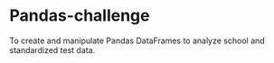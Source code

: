 # Pandas-challenge
To create and manipulate Pandas DataFrames to analyze school and standardized test data.
